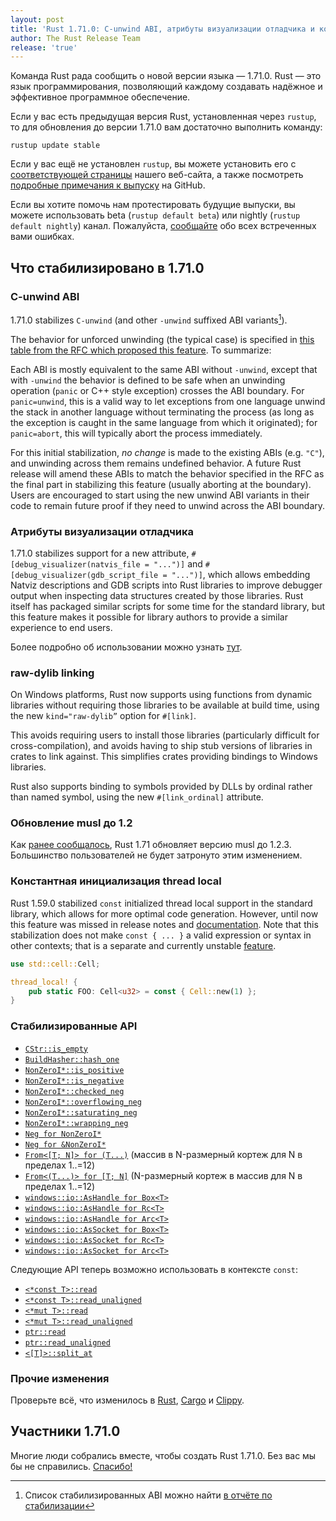 ```yaml
---
layout: post
title: 'Rust 1.71.0: C-unwind ABI, атрибуты визуализации отладчика и константная инициализация thread local'
author: The Rust Release Team
release: 'true'
---
```


Команда Rust рада сообщить о новой версии языка — 1.71.0. Rust — это язык программирования, позволяющий каждому создавать надёжное и эффективное программное обеспечение.

Если у вас есть предыдущая версия Rust, установленная через `rustup`, то для обновления до версии 1.71.0 вам достаточно выполнить команду:

```console
rustup update stable
```

Если у вас ещё не установлен `rustup`, вы можете установить его с [соответствующей страницы](https://www.rust-lang.org/install.html) нашего веб-сайта, а также посмотреть [подробные примечания к выпуску](https://github.com/rust-lang/rust/releases/tag/1.71.0) на GitHub.

Если вы хотите помочь нам протестировать будущие выпуски, вы можете использовать beta (`rustup default beta`) или nightly (`rustup default nightly`) канал. Пожалуйста, [сообщайте](https://github.com/rust-lang/rust/issues/new/choose) обо всех встреченных вами ошибках.

## Что стабилизировано в 1.71.0

### C-unwind ABI

1.71.0 stabilizes `C-unwind` (and other `-unwind` suffixed ABI variants[^1]).

The behavior for unforced unwinding (the typical case) is specified in [this table from the RFC which proposed this feature](https://github.com/rust-lang/rfcs/blob/master/text/2945-c-unwind-abi.md#abi-boundaries-and-unforced-unwinding). To summarize:

Each ABI is mostly equivalent to the same ABI without `-unwind`, except that with `-unwind` the behavior is defined to be safe when an unwinding operation (`panic` or C++ style exception) crosses the ABI boundary. For `panic=unwind`, this is a valid way to let exceptions from one language unwind the stack in another language without terminating the process (as long as the exception is caught in the same language from which it originated); for `panic=abort`, this will typically abort the process immediately.

For this initial stabilization, *no change* is made to the existing ABIs (e.g. `"C"`), and unwinding across them remains undefined behavior. A future Rust release will amend these ABIs to match the behavior specified in the RFC as the final part in stabilizing this feature (usually aborting at the boundary). Users are encouraged to start using the new unwind ABI variants in their code to remain future proof if they need to unwind across the ABI boundary.

### Атрибуты визуализации отладчика

1.71.0 stabilizes support for a new attribute, `#[debug_visualizer(natvis_file = "...")]` and `#[debug_visualizer(gdb_script_file = "...")]`, which allows embedding Natviz descriptions and GDB scripts into Rust libraries to improve debugger output when inspecting data structures created by those libraries. Rust itself has packaged similar scripts for some time for the standard library, but this feature makes it possible for library authors to provide a similar experience to end users.

Более подробно об использовании можно узнать [тут](https://doc.rust-lang.org/nightly/reference/attributes/debugger.html#the-debugger_visualizer-attribute).

### raw-dylib linking

On Windows platforms, Rust now supports using functions from dynamic libraries without requiring those libraries to be available at build time, using the new `kind="raw-dylib”` option for `#[link]`.

This avoids requiring users to install those libraries (particularly difficult for cross-compilation), and avoids having to ship stub versions of libraries in crates to link against. This simplifies crates providing bindings to Windows libraries.

Rust also supports binding to symbols provided by DLLs by ordinal rather than named symbol, using the new `#[link_ordinal]` attribute.

### Обновление musl до 1.2

Как [ранее сообщалось](https://blog.rust-lang.org/2023/05/09/Updating-musl-targets.html), Rust 1.71 обновляет версию musl до 1.2.3. Большинство пользователей не будет затронуто этим изменением.

### Константная инициализация thread local

Rust 1.59.0 stabilized `const` initialized thread local support in the standard library, which allows for more optimal code generation. However, until now this feature was missed in release notes and [documentation](https://doc.rust-lang.org/stable/std/macro.thread_local.html). Note that this stabilization does not make `const { ... }` a valid expression or syntax in other contexts; that is a separate and currently unstable [feature](https://github.com/rust-lang/rust/issues/76001).

```rust
use std::cell::Cell;

thread_local! {
    pub static FOO: Cell<u32> = const { Cell::new(1) };
}
```

### Стабилизированные API

- [`CStr::is_empty`](https://doc.rust-lang.org/stable/std/ffi/struct.CStr.html#method.is_empty)
- [`BuildHasher::hash_one`](https://doc.rust-lang.org/stable/std/hash/trait.BuildHasher.html#method.hash_one)
- [`NonZeroI*::is_positive`](https://doc.rust-lang.org/stable/std/num/struct.NonZeroI32.html#method.is_positive)
- [`NonZeroI*::is_negative`](https://doc.rust-lang.org/stable/std/num/struct.NonZeroI32.html#method.is_negative)
- [`NonZeroI*::checked_neg`](https://doc.rust-lang.org/stable/std/num/struct.NonZeroI32.html#method.checked_neg)
- [`NonZeroI*::overflowing_neg`](https://doc.rust-lang.org/stable/std/num/struct.NonZeroI32.html#method.overflowing_neg)
- [`NonZeroI*::saturating_neg`](https://doc.rust-lang.org/stable/std/num/struct.NonZeroI32.html#method.saturating_neg)
- [`NonZeroI*::wrapping_neg`](https://doc.rust-lang.org/stable/std/num/struct.NonZeroI32.html#method.wrapping_neg)
- [`Neg for NonZeroI*`](https://doc.rust-lang.org/stable/std/num/struct.NonZeroI32.html#impl-Neg-for-NonZeroI32)
- [`Neg for &NonZeroI*`](https://doc.rust-lang.org/stable/std/num/struct.NonZeroI32.html#impl-Neg-for-%26NonZeroI32)
- [`From<[T; N]> for (T...)`](https://doc.rust-lang.org/stable/std/primitive.array.html#impl-From%3C%5BT;+1%5D%3E-for-(T,)) (массив в N-размерный кортеж для N в пределах 1..=12)
- [`From<(T...)> for [T; N]`](https://doc.rust-lang.org/stable/std/primitive.array.html#impl-From%3C(T,)%3E-for-%5BT;+1%5D) (N-размерный кортеж в массив для N в пределах 1..=12)
- [`windows::io::AsHandle for Box<T>`](https://doc.rust-lang.org/stable/std/os/windows/io/trait.AsHandle.html#impl-AsHandle-for-Box%3CT%3E)
- [`windows::io::AsHandle for Rc<T>`](https://doc.rust-lang.org/stable/std/os/windows/io/trait.AsHandle.html#impl-AsHandle-for-Rc%3CT%3E)
- [`windows::io::AsHandle for Arc<T>`](https://doc.rust-lang.org/stable/std/os/windows/io/trait.AsHandle.html#impl-AsHandle-for-Arc%3CT%3E)
- [`windows::io::AsSocket for Box<T>`](https://doc.rust-lang.org/stable/std/os/windows/io/trait.AsSocket.html#impl-AsSocket-for-Box%3CT%3E)
- [`windows::io::AsSocket for Rc<T>`](https://doc.rust-lang.org/stable/std/os/windows/io/trait.AsSocket.html#impl-AsSocket-for-Rc%3CT%3E)
- [`windows::io::AsSocket for Arc<T>`](https://doc.rust-lang.org/stable/std/os/windows/io/trait.AsSocket.html#impl-AsSocket-for-Arc%3CT%3E)

Следующие API теперь возможно использовать в контексте `const`:

- [`<*const T>::read`](https://doc.rust-lang.org/stable/std/primitive.pointer.html#method.read)
- [`<*const T>::read_unaligned`](https://doc.rust-lang.org/stable/std/primitive.pointer.html#method.read_unaligned)
- [`<*mut T>::read`](https://doc.rust-lang.org/stable/std/primitive.pointer.html#method.read-1)
- [`<*mut T>::read_unaligned`](https://doc.rust-lang.org/stable/std/primitive.pointer.html#method.read_unaligned-1)
- [`ptr::read`](https://doc.rust-lang.org/stable/std/ptr/fn.read.html)
- [`ptr::read_unaligned`](https://doc.rust-lang.org/stable/std/ptr/fn.read_unaligned.html)
- [`<[T]>::split_at`](https://doc.rust-lang.org/stable/std/primitive.slice.html#method.split_at)

### Прочие изменения

Проверьте всё, что изменилось в [Rust](https://github.com/rust-lang/rust/releases/tag/1.71.0), [Cargo](https://github.com/rust-lang/cargo/blob/master/CHANGELOG.md#cargo-171-2023-07-13) и [Clippy](https://github.com/rust-lang/rust-clippy/blob/master/CHANGELOG.md#rust-171).

## Участники 1.71.0

Многие люди собрались вместе, чтобы создать Rust 1.71.0. Без вас мы бы не справились. [Спасибо!](https://thanks.rust-lang.org/rust/1.71.0/)

[^1]: Список стабилизированных ABI можно найти [в отчёте по стабилизации](https://github.com/rust-lang/rust/issues/74990#issuecomment-1363473645)
